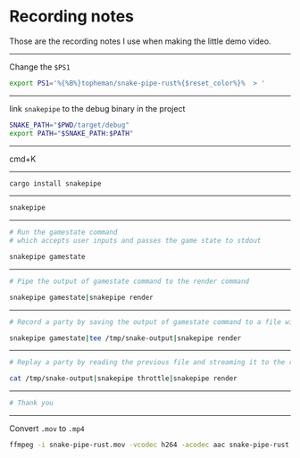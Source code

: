 # Recording notes

Those are the recording notes I use when making the little demo video.

---

Change the `$PS1`

```sh
export PS1='%{%B%}topheman/snake-pipe-rust%{$reset_color%}%  > '
```

---

link `snakepipe` to the debug binary in the project

```sh
SNAKE_PATH="$PWD/target/debug"
export PATH="$SNAKE_PATH:$PATH"
```

---

cmd+K

---

```sh
cargo install snakepipe
```

---

```sh
snakepipe
```

---

```sh
# Run the gamestate command
# which accepts user inputs and passes the game state to stdout

snakepipe gamestate
```

---

```sh
# Pipe the output of gamestate command to the render command

snakepipe gamestate|snakepipe render
```

---

```sh
# Record a party by saving the output of gamestate command to a file with the built-in tee utility

snakepipe gamestate|tee /tmp/snake-output|snakepipe render
```

---

```sh
# Replay a party by reading the previous file and streaming it to the render command with the throttle command

cat /tmp/snake-output|snakepipe throttle|snakepipe render
```

---

```sh
# Thank you
```

---

Convert `.mov` to `.mp4`

```sh
ffmpeg -i snake-pipe-rust.mov -vcodec h264 -acodec aac snake-pipe-rust.mp4
```
